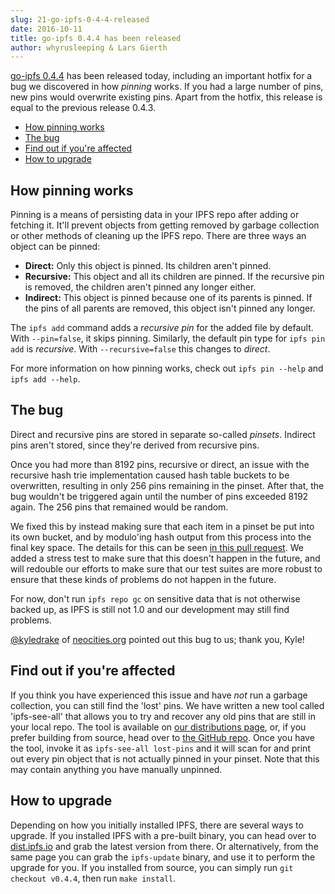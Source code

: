 ```yaml
---
slug: 21-go-ipfs-0-4-4-released
date: 2016-10-11
title: go-ipfs 0.4.4 has been released
author: whyrusleeping & Lars Gierth
---
```


[go-ipfs 0.4.4](https://dist.ipfs.io/#go-ipfs) has been released today,
including an important hotfix for a bug we discovered in how *pinning* works.
If you had a large number of pins, new pins would overwrite existing pins.
Apart from the hotfix, this release is equal to the previous release 0.4.3.

- [How pinning works](#how-pinning-works)
- [The bug](#the-bug)
- [Find out if you're affected](#find-out-if-you-re-affected)
- [How to upgrade](#how-to-upgrade)

## How pinning works

Pinning is a means of persisting data in your IPFS repo after adding or fetching it.
It'll prevent objects from getting removed by garbage collection or other methods
of cleaning up the IPFS repo. There are three ways an object can be pinned:

- **Direct:** Only this object is pinned. Its children aren't pinned.
- **Recursive:** This object and all its children are pinned.
  If the recursive pin is removed, the children aren't pinned any longer either.
- **Indirect:** This object is pinned because one of its parents is pinned.
  If the pins of all parents are removed, this object isn't pinned any longer.

The `ipfs add` command adds a *recursive pin* for the added file by default.
With `--pin=false`, it skips pinning. Similarly, the default pin type for
`ipfs pin add` is *recursive*. With `--recursive=false` this changes to *direct*.

For more information on how pinning works, check out `ipfs pin --help` and `ipfs add --help`.

## The bug

Direct and recursive pins are stored in separate so-called *pinsets*.
Indirect pins aren't stored, since they're derived from recursive pins.

Once you had more than 8192 pins, recursive or direct, an
issue with the recursive hash trie implementation caused hash table buckets to
be overwritten, resulting in only 256 pins remaining in the pinset. After that,
the bug wouldn't be triggered again until the number of pins exceeded 8192 again.
The 256 pins that remained would be random.

We fixed this by instead making sure that each item in a pinset be put into its
own bucket, and by modulo'ing hash output from this process into the final key
space. The details for this can be seen
[in this pull request](https://github.com/ipfs/go-ipfs/pull/3273). We added a
stress test to make sure that this doesn't happen in the future, and will
redouble our efforts to make sure that our test suites are more robust to ensure
that these kinds of problems do not happen in the future.

For now, don't run `ipfs repo gc` on sensitive data that is not otherwise backed up,
as IPFS is still not 1.0 and our development may still find problems.

[@kyledrake](https://github.com/kyledrake) of [neocities.org](https://neocities.org)
pointed out this bug to us; thank you, Kyle!

## Find out if you're affected

If you think you have experienced this issue and have *not* run a garbage
collection, you can still find the 'lost' pins. We have written a new tool
called 'ipfs-see-all' that allows you to try and recover any old pins that are
still in your local repo. The tool is available on [our distributions
page](https://dist.ipfs.io), or, if you prefer building from source, head over
to [the GitHub repo](https://github.com/whyrusleeping/ipfs-see-all). Once you
have the tool, invoke it as `ipfs-see-all lost-pins` and it will scan for and
print out every pin object that is not actually pinned in your pinset. Note
that this may contain anything you have manually unpinned.

## How to upgrade

Depending on how you initially installed IPFS, there are several ways to
upgrade. If you installed IPFS with a pre-built binary, you can head over
to [dist.ipfs.io](https://dist.ipfs.io/#go-ipfs) and grab the latest version
from there. Or alternatively, from the same page you can grab the `ipfs-update`
binary, and use it to perform the upgrade for you. If you installed from
source, you can simply run `git checkout v0.4.4`, then run `make install`.
